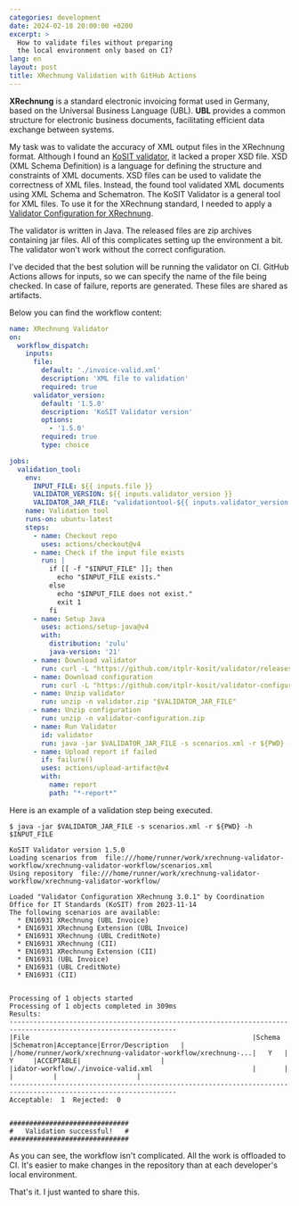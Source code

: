 ```yaml
---
categories: development
date: 2024-02-18 20:00:00 +0200
excerpt: >
  How to validate files without preparing
  the local environment only based on CI?
lang: en
layout: post
title: XRechnung Validation with GitHub Actions
---
```


**XRechnung** is a standard electronic invoicing format used in Germany,
based on the Universal Business Language (UBL).
**UBL** provides a common structure for electronic business documents,
facilitating efficient data exchange between systems.

My task was to validate the accuracy of XML output files
in the XRechnung format.
Although I found an
[KoSIT validator](https://github.com/itplr-kosit/validator),
it lacked a proper XSD file.
XSD (XML Schema Definition) is a language for defining the structure
and constraints of XML documents.
XSD files can be used to validate the correctness of XML files.
Instead, the found tool validated XML documents using XML Schema
and Schematron.
The KoSIT Validator is a general tool for XML files.
To use it for the XRechnung standard,
I needed to apply a
[Validator Configuration for XRechnung](https://github.com/itplr-kosit/validator-configuration-xrechnung).

The validator is written in Java.
The released files are zip archives containing jar files.
All of this complicates setting up the environment a bit.
The validator won't work without the correct configuration.

I've decided that the best solution will be running the validator on CI.
GitHub Actions allows for inputs,
so we can specify the name of the file being checked.
In case of failure, reports are generated.
These files are shared as artifacts.

Below you can find the workflow content:

<!-- markdownlint-disable MD013 -->
```yaml
name: XRechnung Validator
on:
  workflow_dispatch:
    inputs:
      file:
        default: './invoice-valid.xml'
        description: 'XML file to validation'
        required: true
      validator_version:
        default: '1.5.0'
        description: 'KoSIT Validator version'
        options:
          - '1.5.0'
        required: true
        type: choice

jobs:
  validation_tool:
    env:
      INPUT_FILE: ${{ inputs.file }}
      VALIDATOR_VERSION: ${{ inputs.validator_version }}
      VALIDATOR_JAR_FILE: "validationtool-${{ inputs.validator_version }}-standalone.jar"
    name: Validation tool
    runs-on: ubuntu-latest
    steps:
      - name: Checkout repo
        uses: actions/checkout@v4
      - name: Check if the input file exists
        run: |
          if [[ -f "$INPUT_FILE" ]]; then
            echo "$INPUT_FILE exists."
          else
            echo "$INPUT_FILE does not exist."
            exit 1
          fi
      - name: Setup Java
        uses: actions/setup-java@v4
        with:
          distribution: 'zulu'
          java-version: '21'
      - name: Download validator
        run: curl -L "https://github.com/itplr-kosit/validator/releases/download/v$VALIDATOR_VERSION/validator-$VALIDATOR_VERSION-distribution.zip" --output validator.zip
      - name: Download configuration
        run: curl -L "https://github.com/itplr-kosit/validator-configuration-xrechnung/releases/download/release-2023-11-15/validator-configuration-xrechnung_3.0.1_2023-11-15.zip" --output validator-configuration.zip
      - name: Unzip validator
        run: unzip -n validator.zip "$VALIDATOR_JAR_FILE"
      - name: Unzip configuration
        run: unzip -n validator-configuration.zip
      - name: Run Validator
        id: validator
        run: java -jar $VALIDATOR_JAR_FILE -s scenarios.xml -r ${PWD} -h $INPUT_FILE
      - name: Upload report if failed
        if: failure()
        uses: actions/upload-artifact@v4
        with:
          name: report
          path: "*-report*"
```
<!-- markdownlint-enable MD013 -->

Here is an example of a validation step being executed.

<!-- markdownlint-disable MD013 -->
```console
$ java -jar $VALIDATOR_JAR_FILE -s scenarios.xml -r ${PWD} -h $INPUT_FILE

KoSIT Validator version 1.5.0
Loading scenarios from  file:///home/runner/work/xrechnung-validator-workflow/xrechnung-validator-workflow/scenarios.xml
Using repository  file:///home/runner/work/xrechnung-validator-workflow/xrechnung-validator-workflow/

Loaded "Validator Configuration XRechnung 3.0.1" by Coordination Office for IT Standards (KoSIT) from 2023-11-14
The following scenarios are available:
  * EN16931 XRechnung (UBL Invoice)
  * EN16931 XRechnung Extension (UBL Invoice)
  * EN16931 XRechnung (UBL CreditNote)
  * EN16931 XRechnung (CII)
  * EN16931 XRechnung Extension (CII)
  * EN16931 (UBL Invoice)
  * EN16931 (UBL CreditNote)
  * EN16931 (CII)


Processing of 1 objects started
Processing of 1 objects completed in 309ms
Results:
----------------------------------------------------------------------------------------------------------------
|File                                                        |Schema |Schematron|Acceptance|Error/Description   |
|/home/runner/work/xrechnung-validator-workflow/xrechnung-...|   Y   |    Y     |ACCEPTABLE|                    |
|idator-workflow/./invoice-valid.xml                         |       |          |          |                    |
----------------------------------------------------------------------------------------------------------------
Acceptable:  1  Rejected:  0


##############################
#   Validation successful!   #
##############################
```
<!-- markdownlint-enable MD013 -->

As you can see, the workflow isn't complicated.
All the work is offloaded to CI.
It's easier to make changes in the repository
than at each developer's local environment.

That's it.
I just wanted to share this.
